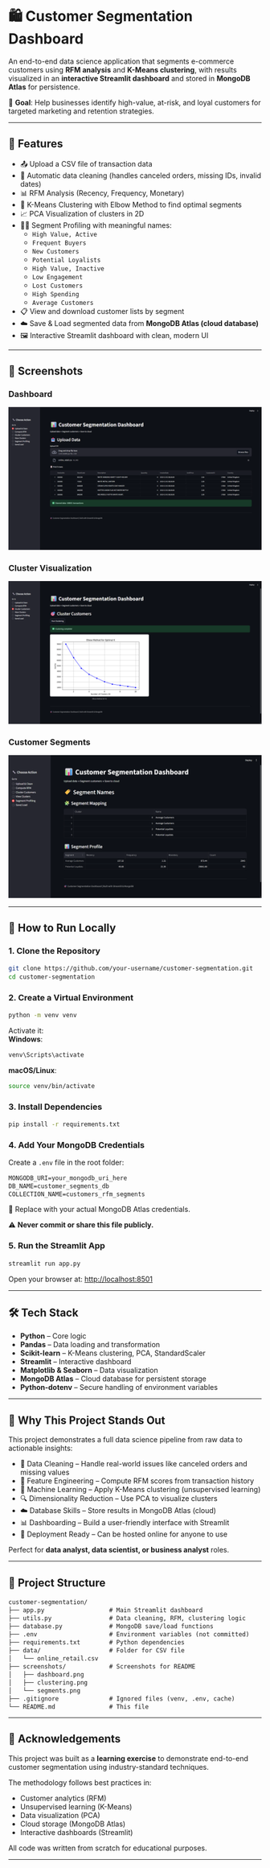 # 🛍️ Customer Segmentation Dashboard

An end-to-end data science application that segments e-commerce customers using **RFM analysis** and **K-Means clustering**, with results visualized in an **interactive Streamlit dashboard** and stored in **MongoDB Atlas** for persistence.

🎯 **Goal**: Help businesses identify high-value, at-risk, and loyal customers for targeted marketing and retention strategies.

---

## 🔧 Features

- 📤 Upload a CSV file of transaction data  
- 🧹 Automatic data cleaning (handles canceled orders, missing IDs, invalid dates)  
- 📊 RFM Analysis (Recency, Frequency, Monetary)  
- 🧠 K-Means Clustering with Elbow Method to find optimal segments  
- 📈 PCA Visualization of clusters in 2D  
- 🧑‍💼 Segment Profiling with meaningful names:
  - `High Value, Active`
  - `Frequent Buyers`
  - `New Customers`
  - `Potential Loyalists`
  - `High Value, Inactive`
  - `Low Engagement`
  - `Lost Customers`
  - `High Spending`
  - `Average Customers`
- 📋 View and download customer lists by segment  
- ☁️ Save & Load segmented data from **MongoDB Atlas (cloud database)**  
- 🖼️ Interactive Streamlit dashboard with clean, modern UI  

---

## 📸 Screenshots

### Dashboard
![Dashboard](screenshots/dashboard.png)

### Cluster Visualization
![Clusters](screenshots/clustering.png)

### Customer Segments
![Segments](screenshots/segmentation.png)



---

## 🚀 How to Run Locally

### 1. Clone the Repository
```bash
git clone https://github.com/your-username/customer-segmentation.git
cd customer-segmentation
```

### 2. Create a Virtual Environment
```bash
python -m venv venv
```

Activate it:  
**Windows**:
```bash
venv\Scripts\activate
```
**macOS/Linux**:
```bash
source venv/bin/activate
```

### 3. Install Dependencies
```bash
pip install -r requirements.txt
```

### 4. Add Your MongoDB Credentials
Create a `.env` file in the root folder:

```env
MONGODB_URI=your_mongodb_uri_here
DB_NAME=customer_segments_db
COLLECTION_NAME=customers_rfm_segments
```

🔐 Replace with your actual MongoDB Atlas credentials.  

⚠️ **Never commit or share this file publicly.**

### 5. Run the Streamlit App
```bash
streamlit run app.py
```

Open your browser at: [http://localhost:8501](http://localhost:8501)

---

## 🛠️ Tech Stack

- **Python** – Core logic  
- **Pandas** – Data loading and transformation  
- **Scikit-learn** – K-Means clustering, PCA, StandardScaler  
- **Streamlit** – Interactive dashboard  
- **Matplotlib & Seaborn** – Data visualization  
- **MongoDB Atlas** – Cloud database for persistent storage  
- **Python-dotenv** – Secure handling of environment variables  

---

## 🎯 Why This Project Stands Out

This project demonstrates a full data science pipeline from raw data to actionable insights:

- 🧹 Data Cleaning – Handle real-world issues like canceled orders and missing values  
- 🔑 Feature Engineering – Compute RFM scores from transaction history  
- 🤖 Machine Learning – Apply K-Means clustering (unsupervised learning)  
- 🔍 Dimensionality Reduction – Use PCA to visualize clusters  
- ☁️ Database Skills – Store results in MongoDB Atlas (cloud)  
- 📊 Dashboarding – Build a user-friendly interface with Streamlit  
- 🚀 Deployment Ready – Can be hosted online for anyone to use  

Perfect for **data analyst, data scientist, or business analyst** roles.

---

## 📂 Project Structure

```
customer-segmentation/
├── app.py                  # Main Streamlit dashboard
├── utils.py                # Data cleaning, RFM, clustering logic
├── database.py             # MongoDB save/load functions
├── .env                    # Environment variables (not committed)
├── requirements.txt        # Python dependencies
├── data/                   # Folder for CSV file
│   └── online_retail.csv
├── screenshots/            # Screenshots for README
│   ├── dashboard.png
│   ├── clustering.png
│   └── segments.png
├── .gitignore              # Ignored files (venv, .env, cache)
└── README.md               # This file
```

---

## 🙌 Acknowledgements

This project was built as a **learning exercise** to demonstrate end-to-end customer segmentation using industry-standard techniques.

The methodology follows best practices in:

- Customer analytics (RFM)  
- Unsupervised learning (K-Means)  
- Data visualization (PCA)  
- Cloud storage (MongoDB Atlas)  
- Interactive dashboards (Streamlit)  

All code was written from scratch for educational purposes.

---

